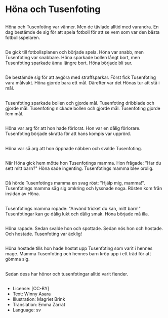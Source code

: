 # Höna och Tusenfoting

##
Höna och Tusenfoting var vänner. Men de tävlade alltid med varandra. En dag bestämde de sig för att spela fotboll för att se vem som var den bästa fotbollsspelaren.

##
De gick till fotbollsplanen och började spela. Höna var snabb, men Tusenfoting var snabbare. Höna sparkade bollen långt bort, men Tusenfoting sparkade ännu längre bort. Höna började bli sur.

##
De bestämde sig för att avgöra med straffsparkar. Först fick Tusenfoting vara målvakt. Höna gjorde bara ett mål. Därefter var det Hönas tur att stå i mål.

##
Tusenfoting sparkade bollen och gjorde mål. Tusenfoting dribblade och gjorde mål. Tusenfoting nickade bollen och gjorde mål. Tusenfoting gjorde fem mål.

##
Höna var arg för att hon hade förlorat. Hon var en dålig förlorare. Tusenfoting började skratta för att hans kompis var upprörd.

##
Höna var så arg att hon öppnade näbben och svalde Tusenfoting.

##
När Höna gick hem mötte hon Tusenfotings mamma. Hon frågade: "Har du sett mitt barn?" Höna sade ingenting. Tusenfotings mamma blev orolig.

##
Då hörde Tusenfotings mamma en svag röst: "Hjälp mig, mamma!". Tusenfotings mamma såg sig omkring och lyssnade noga. Rösten kom från insidan av Höna.

##
Tusenfotings mamma ropade: "Använd tricket du kan, mitt barn!" Tusenfotingar kan ge dålig lukt och dålig smak. Höna började må illa.

##
Höna rapade. Sedan svalde hon och spottade. Sedan nös hon och hostade. Och hostade. Tusenfoting var äcklig!

##
Höna hostade tills hon hade hostat upp Tusenfoting som varit i hennes mage. Mamma Tusenfoting och hennes barn kröp upp i ett träd för att gömma sig.

##
Sedan dess har hönor och tusenfotingar alltid varit fiender.

##
* License: [CC-BY]
* Text: Winny Asara
* Illustration: Magriet Brink
* Translation: Emma Zarrat
* Language: sv
